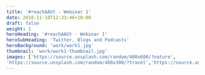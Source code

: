 ```yaml
---
title: '#reachAAUt - Webinar 1'
date: 2018-11-18T12:33:46+10:00
draft: false
weight: 1
heroHeading: '#reachAAUt - Webinar 1'
heroSubHeading: 'Twitter, Blogs and Podcasts'
heroBackground: 'work/work1.jpg'
thumbnail: 'work/work1-thumbnail.jpg'
images: ['https://source.unsplash.com/random/400x600/?nature', 
'https://source.unsplash.com/random/400x300/?travel','https://source.unsplash.com/random/400x300/?architecture','https://source.unsplash.com/random/400x600/?buildings','https://source.unsplash.com/random/400x300/?city','https://source.unsplash.com/random/400x600/?business']
---
```


